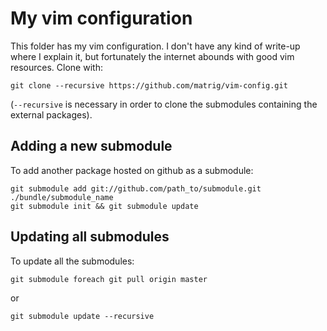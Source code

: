 My vim configuration
====================

This folder has my vim configuration. I don't have any kind of write-up where I explain it, but fortunately the internet abounds with good vim resources.
Clone with:

    git clone --recursive https://github.com/matrig/vim-config.git

(`--recursive` is necessary in order to clone the submodules containing the external packages).

Adding a new submodule
----------------------

To add another package hosted on github as a submodule:

    git submodule add git://github.com/path_to/submodule.git ./bundle/submodule_name    
    git submodule init && git submodule update
    
Updating all submodules
-----------------------

To update all the submodules:

    git submodule foreach git pull origin master
    
or

    git submodule update --recursive

